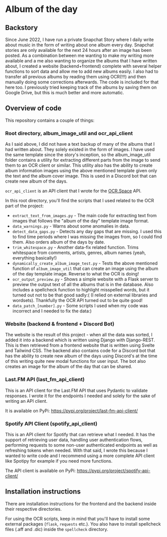# Album of the day

## Backstory

Since June 2022, I have run a private Snapchat Story where I daily write about music in the form of writing about one album
every day. Snapchat stories are only available for the next 24 hours after an image has been posted.
As a combination between me wanting to make my writing more available and a me also wanting to organize the albums that I have written about,
I created a website (backend+frontend) complete with several helper functions to sort data and allow me to add new albums easily.
I also had to transfer all previous albums by reading them using OCR(!!!) and then manually doing some corrections afterwards.
The code is included for that here too.
I previously tried keeping track of the albums by saving them on Google Drive, but this is much better and more automatic.

## Overview of code

This repository contains a couple of things:

### Root directory, album_image_util and ocr_api_client

As I said above, I did not have a text backup of many of the albums that I had written about.
They solely existed in the form of images. I have used the same template since the story's inception,
so the album_image_util folder contains a utility for extracting different parts from the image to send them
to an OCR client or similar. This utility also has the ability to create album information images using the above
mentioned template given only the text and the
album cover image. This is used in a Discord bot that can create new album of the days.

`ocr_api_client` is an API client that I wrote for the [OCR.Space](https://ocr.space) API.

In this root directory, you'll find the scripts that I used related to the OCR part of the project:

* `extract_text_from_images.py` - The main code for extracting text from images that follows the "album of the day" template image
format.
* `data_warnings.py` - Warns about some anomalies in data.
* `detect_data_gaps.py` - Detects any day gaps that are missing. I used this to find time periods where I was missing the images from, so I could
find them. Also orders album of the days by date.
* `trim_whitespace.py` - Another data-fix related function. Trims whitespace from comments, artists, genres, album names (yeah, everything basically!)
* `dynamically_create_album_image_test.py` - Tests the above mentioned function of `album_image_util` that can create an image using the
album of the day template image. Reverse to what the OCR is doing!
* `ocr_output_preview.py` - Shows a simple website with a Flask server to preview the output text of all the albums that is in the database.
Also includes a spellcheck function to highlight misspelled words, but it turned out not to be that good sadly:( (I relied on external libraries
and wordsets). Thankfully the OCR API turned out to be quite good!
* `data_patch_[number].py` - Some scripts I used when my code was incorrect and I needed to fix the data:)

### Website (backend & frontend + Discord Bot)

The website is the result of this project - when all the data was sorted, I added it into a backend which is written using
Django with Django-REST. This is then retrieved from a frontend website that is written using Svelte and Tailwind CSS.
The backend also contains code for a Discord bot that has the ability to create new album of the days using Discord's at
the time of this writing quite new modal functions for user input. The bot also creates an image for the
album of the day that can be shared.

### Last.FM API (last_fm_api_client)

This is an API client for the Last.FM API that uses Pydantic to validate responses. I wrote it for the endpoints
I needed and solely for the sake of writing an API client.

It is available on PyPi: https://pypi.org/project/last-fm-api-client/

### Spotify API Client (spotify_api_client)

This is an API client for Spotify that can retrieve what I needed. It has the support of retrieving user data, handling user
authentication flows, performing requests to some non-user authenticated endpoints as well as refreshing tokens when needed.
With that said, I wrote this because I wanted to write code and I recommend using a more complete API client like Spotipy for example
if you need more functions.

The API client is available on PyPi: https://pypi.org/project/spotify-api-client/

## Installation instructions

There are installation instructions for the frontend and the backend inside their respective directories.

For using the OCR scripts, keep in mind that you'll have to install some external packages (`flask`, `requests` etc.).
You also have to install spellcheck files (.aff and .dic) inside the `spellcheck` directory.